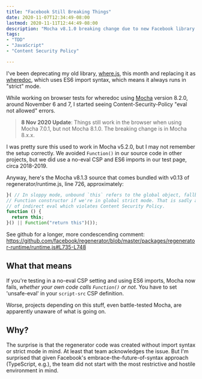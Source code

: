 ```yaml
---
title: "Facebook Still Breaking Things"
date: 2020-11-07T12:34:49-08:00
lastmod: 2020-11-11T12:44:49-08:00
description: "Mocha v8.1.0 breaking change due to new Facebook library dependency"
tags:
- "TDD"
- "JavaScript"
- "Content Security Policy"

---
```


I've been deprecating my old library, [where.js](https://github.com/dfkaye/where.js), this month and replacing it as [wheredoc](https://github.com/dfkaye/wheredoc), which uses ES6 import syntax, which means it always runs in "strict" mode. 

While working on browser tests for wheredoc using [Mocha](https://mochajs.org/) version 8.2.0, around November 6 and 7, I started seeing Content-Security-Policy "eval not allowed" errors.

> **8 Nov 2020 Update**: Things still work in the browser when using Mocha 7.0.1, but not Mocha 8.1.0. The breaking change is in Mocha 8.x.x.

I was pretty sure this used to work in Mocha v5.2.0, but I may not remember the setup correctly. We avoided `Function()` in our source code in other projects, but we did use a no-eval CSP and ES6 imports in our test page, circa 2018-2019.

Anyway, here's the Mocha v8.1.3 source that comes bundled with v0.13 of regenerator/runtime.js, line 726, approximately:

```js
}( // In sloppy mode, unbound `this` refers to the global object, fallback to
// Function constructor if we're in global strict mode. That is sadly a form
// of indirect eval which violates Content Security Policy.
function () {
  return this;
}() || Function("return this")());
```

See github for a longer, more condescending comment:
https://github.com/facebook/regenerator/blob/master/packages/regenerator-runtime/runtime.js#L735-L748

## What that means

If you're testing in a no-eval CSP setting and using ES6 imports, Mocha now fails, *whether your own code calls `Function()` or not*. You have to set 'unsafe-eval' in your `script-src` CSP definition.

Worse, projects depending on this stuff, even battle-tested Mocha, are apparently unaware of what is going on.

## Why?

The surprise is that the regenerator code was created without import syntax or strict mode in mind. At least that team acknowledges the issue. But I'm surprised that given Facebook's embrace-the-future-of-syntax approach (TypeScript, e.g.), the team did not start with the most restrictive and hostile environment in mind.
